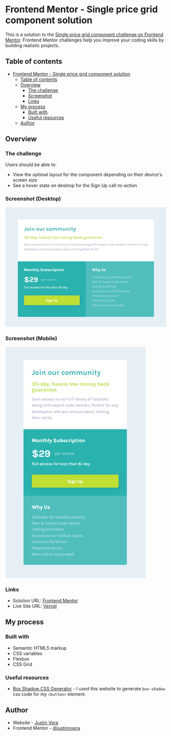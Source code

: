 # Frontend Mentor - Single price grid component solution

This is a solution to the [Single price grid component challenge on Frontend Mentor](https://www.frontendmentor.io/challenges/single-price-grid-component-5ce41129d0ff452fec5abbbc). Frontend Mentor challenges help you improve your coding skills by building realistic projects. 

## Table of contents

- [Frontend Mentor - Single price grid component solution](#frontend-mentor---single-price-grid-component-solution)
  - [Table of contents](#table-of-contents)
  - [Overview](#overview)
    - [The challenge](#the-challenge)
    - [Screenshot](#screenshot)
    - [Links](#links)
  - [My process](#my-process)
    - [Built with](#built-with)
    - [Useful resources](#useful-resources)
  - [Author](#author)
## Overview

### The challenge

Users should be able to:

- View the optimal layout for the component depending on their device's screen size
- See a hover state on desktop for the Sign Up call-to-action

### Screenshot (Desktop)

![](screenshot-desktop.png)

### Screenshot (Mobile)

![](screenshot-mobile.png)

### Links

- Solution URL: [Frontend Mentor]()
- Live Site URL: [Vercel]()

## My process

### Built with

- Semantic HTML5 markup
- CSS variables
- Flexbox
- CSS Grid

### Useful resources

- [Box Shadow CSS Generator](https://html-css-js.com/css/generator/box-shadow/) - I used this website to generate `box-shadow` css code for my `<button>` element.

## Author

- Website - [Justin Vera](https://www.justinvera.com)
- Frontend Mentor - [@justinnvera](https://www.frontendmentor.io/profile/justinnvera)
